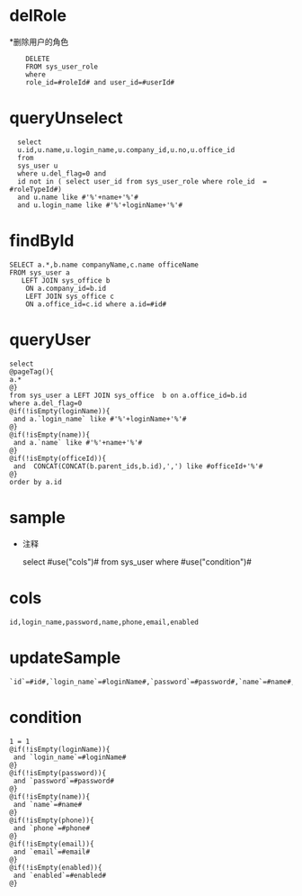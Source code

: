 delRole 
===
*删除用户的角色

        DELETE 
	    FROM sys_user_role
	    where
	    role_id=#roleId# and user_id=#userId#
	    
	    
queryUnselect
===
      select 
      u.id,u.name,u.login_name,u.company_id,u.no,u.office_id
      from 
      sys_user u
      where u.del_flag=0 and
      id not in ( select user_id from sys_user_role where role_id  = #roleTypeId#)
      and u.name like #'%'+name+'%'#
      and u.login_name like #'%'+loginName+'%'#

findById
===
 
	SELECT a.*,b.name companyName,c.name officeName
	FROM sys_user a
       LEFT JOIN sys_office b 
        ON a.company_id=b.id
        LEFT JOIN sys_office c 
        ON a.office_id=c.id where a.id=#id#

queryUser
===
 
 	select
 	@pageTag(){
 	a.* 
 	@}
 	from sys_user a LEFT JOIN sys_office  b on a.office_id=b.id
 	where a.del_flag=0
 	@if(!isEmpty(loginName)){
	 and a.`login_name` like #'%'+loginName+'%'#
	@}
 	@if(!isEmpty(name)){
	 and a.`name` like #'%'+name+'%'#
	@}
 	@if(!isEmpty(officeId)){
	 and  CONCAT(CONCAT(b.parent_ids,b.id),',') like #officeId+'%'#
	@}
 	order by a.id 
 

sample
===
* 注释

	select #use("cols")# from sys_user where #use("condition")#

cols
===

	id,login_name,password,name,phone,email,enabled

updateSample
===

	`id`=#id#,`login_name`=#loginName#,`password`=#password#,`name`=#name#,`phone`=#phone#,`email`=#email#,`enabled`=#enabled#

condition
===

	1 = 1  
	@if(!isEmpty(loginName)){
	 and `login_name`=#loginName#
	@}
	@if(!isEmpty(password)){
	 and `password`=#password#
	@}
	@if(!isEmpty(name)){
	 and `name`=#name#
	@}
	@if(!isEmpty(phone)){
	 and `phone`=#phone#
	@}
	@if(!isEmpty(email)){
	 and `email`=#email#
	@}
	@if(!isEmpty(enabled)){
	 and `enabled`=#enabled#
	@}
	
